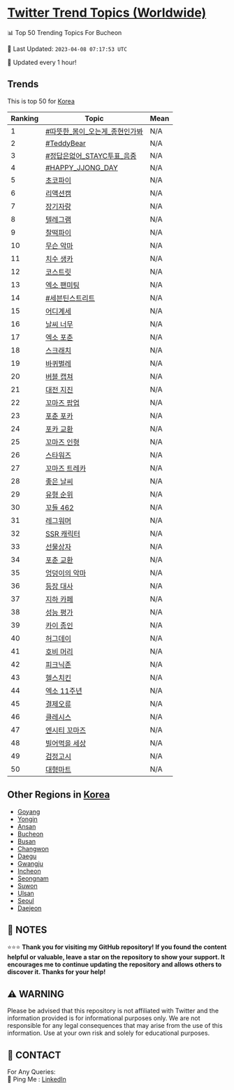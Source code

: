 [Twitter Trend Topics (Worldwide)](https://github.com/ErcinDedeoglu/Twitter-Trend-Topics)
==========


📊 Top 50 Trending Topics For Bucheon

📆 Last Updated: `2023-04-08 07:17:53 UTC`

🔧 Updated every 1 hour!


## Trends

This is top 50 for [Korea](</Korea>)

| Ranking | Topic | Mean |
| ------- | ------------ | ------------ |
| 1 | [#따뜻한_봄이_오는게_종현인가봐](http://twitter.com/search?q=%23%eb%94%b0%eb%9c%bb%ed%95%9c_%eb%b4%84%ec%9d%b4_%ec%98%a4%eb%8a%94%ea%b2%8c_%ec%a2%85%ed%98%84%ec%9d%b8%ea%b0%80%eb%b4%90) | N/A |
| 2 | [#TeddyBear](http://twitter.com/search?q=%23TeddyBear) | N/A |
| 3 | [#정답은없어_STAYC투표_음중](http://twitter.com/search?q=%23%ec%a0%95%eb%8b%b5%ec%9d%80%ec%97%86%ec%96%b4_STAYC%ed%88%ac%ed%91%9c_%ec%9d%8c%ec%a4%91) | N/A |
| 4 | [#HAPPY_JJONG_DAY](http://twitter.com/search?q=%23HAPPY_JJONG_DAY) | N/A |
| 5 | [초코파이](http://twitter.com/search?q=%ec%b4%88%ec%bd%94%ed%8c%8c%ec%9d%b4) | N/A |
| 6 | [리액션캠](http://twitter.com/search?q=%eb%a6%ac%ec%95%a1%ec%85%98%ec%ba%a0) | N/A |
| 7 | [장기자랑](http://twitter.com/search?q=%ec%9e%a5%ea%b8%b0%ec%9e%90%eb%9e%91) | N/A |
| 8 | [텔레그램](http://twitter.com/search?q=%ed%85%94%eb%a0%88%ea%b7%b8%eb%9e%a8) | N/A |
| 9 | [찰떡파이](http://twitter.com/search?q=%ec%b0%b0%eb%96%a1%ed%8c%8c%ec%9d%b4) | N/A |
| 10 | [무슨 악마](http://twitter.com/search?q=%eb%ac%b4%ec%8a%a8+%ec%95%85%eb%a7%88) | N/A |
| 11 | [치수 생카](http://twitter.com/search?q=%ec%b9%98%ec%88%98+%ec%83%9d%ec%b9%b4) | N/A |
| 12 | [코스트릿](http://twitter.com/search?q=%ec%bd%94%ec%8a%a4%ed%8a%b8%eb%a6%bf) | N/A |
| 13 | [엑소 팬미팅](http://twitter.com/search?q=%ec%97%91%ec%86%8c+%ed%8c%ac%eb%af%b8%ed%8c%85) | N/A |
| 14 | [#세븐틴스트리트](http://twitter.com/search?q=%23%ec%84%b8%eb%b8%90%ed%8b%b4%ec%8a%a4%ed%8a%b8%eb%a6%ac%ed%8a%b8) | N/A |
| 15 | [어디계세](http://twitter.com/search?q=%ec%96%b4%eb%94%94%ea%b3%84%ec%84%b8) | N/A |
| 16 | [날씨 너무](http://twitter.com/search?q=%eb%82%a0%ec%94%a8+%eb%84%88%eb%ac%b4) | N/A |
| 17 | [엑소 포춘](http://twitter.com/search?q=%ec%97%91%ec%86%8c+%ed%8f%ac%ec%b6%98) | N/A |
| 18 | [스크래치](http://twitter.com/search?q=%ec%8a%a4%ed%81%ac%eb%9e%98%ec%b9%98) | N/A |
| 19 | [바퀴벌레](http://twitter.com/search?q=%eb%b0%94%ed%80%b4%eb%b2%8c%eb%a0%88) | N/A |
| 20 | [버블 캡쳐](http://twitter.com/search?q=%eb%b2%84%eb%b8%94+%ec%ba%a1%ec%b3%90) | N/A |
| 21 | [대전 지진](http://twitter.com/search?q=%eb%8c%80%ec%a0%84+%ec%a7%80%ec%a7%84) | N/A |
| 22 | [꼬마즈 팝업](http://twitter.com/search?q=%ea%bc%ac%eb%a7%88%ec%a6%88+%ed%8c%9d%ec%97%85) | N/A |
| 23 | [포춘 포카](http://twitter.com/search?q=%ed%8f%ac%ec%b6%98+%ed%8f%ac%ec%b9%b4) | N/A |
| 24 | [포카 교환](http://twitter.com/search?q=%ed%8f%ac%ec%b9%b4+%ea%b5%90%ed%99%98) | N/A |
| 25 | [꼬마즈 인형](http://twitter.com/search?q=%ea%bc%ac%eb%a7%88%ec%a6%88+%ec%9d%b8%ed%98%95) | N/A |
| 26 | [스타워즈](http://twitter.com/search?q=%ec%8a%a4%ed%83%80%ec%9b%8c%ec%a6%88) | N/A |
| 27 | [꼬마즈 트레카](http://twitter.com/search?q=%ea%bc%ac%eb%a7%88%ec%a6%88+%ed%8a%b8%eb%a0%88%ec%b9%b4) | N/A |
| 28 | [좋은 날씨](http://twitter.com/search?q=%ec%a2%8b%ec%9d%80+%eb%82%a0%ec%94%a8) | N/A |
| 29 | [유형 순위](http://twitter.com/search?q=%ec%9c%a0%ed%98%95+%ec%88%9c%ec%9c%84) | N/A |
| 30 | [꼬들 462](http://twitter.com/search?q=%ea%bc%ac%eb%93%a4+462) | N/A |
| 31 | [레그워머](http://twitter.com/search?q=%eb%a0%88%ea%b7%b8%ec%9b%8c%eb%a8%b8) | N/A |
| 32 | [SSR 캐릭터](http://twitter.com/search?q=SSR+%ec%ba%90%eb%a6%ad%ed%84%b0) | N/A |
| 33 | [선물상자](http://twitter.com/search?q=%ec%84%a0%eb%ac%bc%ec%83%81%ec%9e%90) | N/A |
| 34 | [포춘 교환](http://twitter.com/search?q=%ed%8f%ac%ec%b6%98+%ea%b5%90%ed%99%98) | N/A |
| 35 | [엉덩이의 악마](http://twitter.com/search?q=%ec%97%89%eb%8d%a9%ec%9d%b4%ec%9d%98+%ec%95%85%eb%a7%88) | N/A |
| 36 | [등장 대사](http://twitter.com/search?q=%eb%93%b1%ec%9e%a5+%eb%8c%80%ec%82%ac) | N/A |
| 37 | [지하 카페](http://twitter.com/search?q=%ec%a7%80%ed%95%98+%ec%b9%b4%ed%8e%98) | N/A |
| 38 | [성능 평가](http://twitter.com/search?q=%ec%84%b1%eb%8a%a5+%ed%8f%89%ea%b0%80) | N/A |
| 39 | [카이 종인](http://twitter.com/search?q=%ec%b9%b4%ec%9d%b4+%ec%a2%85%ec%9d%b8) | N/A |
| 40 | [허그데이](http://twitter.com/search?q=%ed%97%88%ea%b7%b8%eb%8d%b0%ec%9d%b4) | N/A |
| 41 | [호비 머리](http://twitter.com/search?q=%ed%98%b8%eb%b9%84+%eb%a8%b8%eb%a6%ac) | N/A |
| 42 | [피크닉존](http://twitter.com/search?q=%ed%94%bc%ed%81%ac%eb%8b%89%ec%a1%b4) | N/A |
| 43 | [헬스치킨](http://twitter.com/search?q=%ed%97%ac%ec%8a%a4%ec%b9%98%ed%82%a8) | N/A |
| 44 | [엑소 11주년](http://twitter.com/search?q=%ec%97%91%ec%86%8c+11%ec%a3%bc%eb%85%84) | N/A |
| 45 | [결제오류](http://twitter.com/search?q=%ea%b2%b0%ec%a0%9c%ec%98%a4%eb%a5%98) | N/A |
| 46 | [클레시스](http://twitter.com/search?q=%ed%81%b4%eb%a0%88%ec%8b%9c%ec%8a%a4) | N/A |
| 47 | [엔시티 꼬마즈](http://twitter.com/search?q=%ec%97%94%ec%8b%9c%ed%8b%b0+%ea%bc%ac%eb%a7%88%ec%a6%88) | N/A |
| 48 | [빌어먹을 세상](http://twitter.com/search?q=%eb%b9%8c%ec%96%b4%eb%a8%b9%ec%9d%84+%ec%84%b8%ec%83%81) | N/A |
| 49 | [검정고시](http://twitter.com/search?q=%ea%b2%80%ec%a0%95%ea%b3%a0%ec%8b%9c) | N/A |
| 50 | [대형마트](http://twitter.com/search?q=%eb%8c%80%ed%98%95%eb%a7%88%ed%8a%b8) | N/A |



## Other Regions in [Korea](</Korea>)

* [Goyang](</Korea/Goyang.md>)
* [Yongin](</Korea/Yongin.md>)
* [Ansan](</Korea/Ansan.md>)
* [Bucheon](</Korea/Bucheon.md>)
* [Busan](</Korea/Busan.md>)
* [Changwon](</Korea/Changwon.md>)
* [Daegu](</Korea/Daegu.md>)
* [Gwangju](</Korea/Gwangju.md>)
* [Incheon](</Korea/Incheon.md>)
* [Seongnam](</Korea/Seongnam.md>)
* [Suwon](</Korea/Suwon.md>)
* [Ulsan](</Korea/Ulsan.md>)
* [Seoul](</Korea/Seoul.md>)
* [Daejeon](</Korea/Daejeon.md>)



## 📝 NOTES

⭐⭐⭐ **Thank you for visiting my GitHub repository! If you found the content helpful or valuable, leave a star on the repository to show your support. It encourages me to continue updating the repository and allows others to discover it. Thanks for your help!**


## ⚠️ WARNING

Please be advised that this repository is not affiliated with Twitter and the information provided is for informational purposes only. We are not responsible for any legal consequences that may arise from the use of this information. Use at your own risk and solely for educational purposes.


## 📨 CONTACT

 For Any Queries:  
            🏓 Ping Me : [LinkedIn](https://www.linkedin.com/in/ercindedeoglu/)

